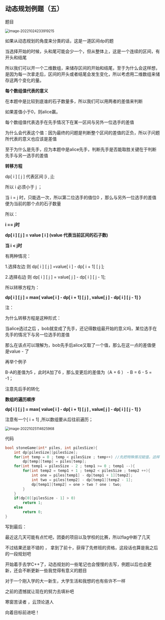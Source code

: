 ## 动态规划例题（五）



题目

<img src="C:\Users\阴铭洋\Desktop\CSDN\图片\image-20221024233919215.png" alt="image-20221024233919215" style="zoom:80%;" />



如果从动态规划的角度来分类的话，这是一道区间dp的题

当选择开始的时候，头和尾可能会少一个，但从整体上，这是一个连续的区间，有开头和结尾

所以我们可以开一个二维数组，来储存区间的开始和结尾，至于为什么会这样想，是因为每一次拿走后，区间的开头或者结尾会发生变化，所以考虑用二维数组来储存这两个变化的量。



**每个数组值代表的意义**

在本题中是比较到底谁的石子数量多，所以我们可以用两者的差值来判断

如果差值小于0，则alice赢。



每个数组值代表选手在先手情况下在某一区间与另外一位选手的差值

为什么会代表这个值：因为最终的问题是判断整个区间的差值的正负，所以子问题所代表的意义也应该是差值

至于为什么是先手，应为本题中是alice先手，判断先手是否能取胜关键在于判断先手与另一选手的差值



**转移方程**

dp[ i ] [ j ] 代表区间 [i , j];

所以 i 必须小于 j ；

当 i = j 时，只能选一次，所以第二位选手的值位0 ，那么与另外一位选手的差值便为当前的那个点的石子数量

所以：

**i == j时**

**dp[ i ] [ j ] = value [ i ]    (value 代表当前区间的石子数)**

**当 i  < j时**

有两种情况：

1.选择左边 则 dp[ i ] [ j ] =value[ i ] -  dp[ i + 1] [ j ];

2.选择右边 则 dp[ i ] [ j ] = value[ j ] - dp[ i ] [ j - 1];

所以转移方程为：

 **dp[ i ] [ j ] = max{ value[ i ] -  dp[ i + 1] [ j ] , value[ j ] - dp[ i ] [ j - 1] }**

注：

为什么转移方程是这种形式：

当alice选过之后 ，bob就变成了先手，还记得数组最开始的意义吗，某位选手在先手的情况下与另一位选手的差值

那么在该点可以理解为，bob先手后alice又取了一个值，那么在这一点的差值便是value - 了

再举个例子

B-A的差值为5 ，此时A加了6 ，那么变更后的差值为（A + 6 ） - B = 6 - 5 = -1；

注意先后手的转化



**数组的遍历顺序**

 **dp[ i ] [ j ] = max{ value[ i ] -  dp[ i + 1] [ j ] , value[ j ] - dp[ i ] [ j - 1] }**

注意有一个[ i + 1] ,所以数组要从后往前遍历；

<img src="C:\Users\阴铭洋\Desktop\CSDN\图片\image-20221025114625968.png" alt="image-20221025114625968" style="zoom:80%;" />



代码

```c
bool stoneGame(int* piles, int pilesSize){
    int dp[pilesSize][pilesSize];
    for(int temp = 0 ; temp < pilesSize ; temp++) //先把特殊情况赋值，这样之后转移的时候便可以使用
        dp[temp][temp] = piles[temp];
    for(int temp1 = pilesSize - 2 ; temp1 >= 0 ; temp1 --){
        for(int temp2 = temp1 + 1 ; temp2 < pilesSize ; temp2 ++){
            int one = piles[temp1] - dp[temp1 + 1][temp2];
            int two = piles[temp2] - dp[temp1][temp2 - 1];
            dp[temp1][temp2] = one > two ? one : two;
        }
    }
    if(dp[0][pilesSize - 1] > 0)
        return 1;
    else
        return 0;
}
```





写到最后：

最近这几天可能有点忙吧，团委的项目以及学校的比赛，所以flag中断了几天

不过结果还是不错的 ， 拿到了前十，获得了先修班的资格，这段话也算是我之后的一段规划吧

开始着手去学C++了，动态规划的一些笔记也会慢慢的去写，例题以后也会更新，还会不断更新一些我觉得有意义的题目

对于一个刚入学的大一新生，大学生活和我想的也有些许不一样

之前的遗憾就让现在的努力去填补吧



寒窗苦读者 ，云顶论道人



向着目标前进吧！
